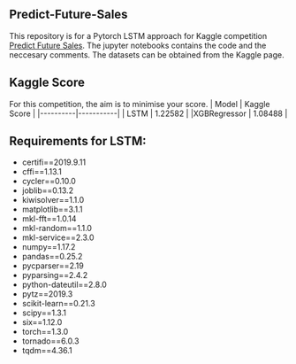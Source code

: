 ## Predict-Future-Sales
This repository is for a Pytorch LSTM approach for Kaggle competition [Predict Future Sales](https://www.kaggle.com/c/competitive-data-science-predict-future-sales/overview). The jupyter notebooks contains the code and the neccesary comments. The datasets can be obtained from the Kaggle page.

## Kaggle Score
For this competition, the aim is to minimise your score. 
| Model | Kaggle Score |
|----------|-----------|
| LSTM     |  1.22582  |
|XGBRegressor | 1.08488 |

## Requirements for LSTM:
* certifi==2019.9.11
* cffi==1.13.1
* cycler==0.10.0
* joblib==0.13.2
* kiwisolver==1.1.0
* matplotlib==3.1.1
* mkl-fft==1.0.14
* mkl-random==1.1.0
* mkl-service==2.3.0
* numpy==1.17.2
* pandas==0.25.2
* pycparser==2.19
* pyparsing==2.4.2
* python-dateutil==2.8.0
* pytz==2019.3
* scikit-learn==0.21.3
* scipy==1.3.1
* six==1.12.0
* torch==1.3.0
* tornado==6.0.3
* tqdm==4.36.1
